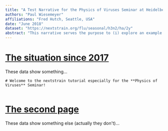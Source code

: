 ```yaml
---
title: "A Test Narrative for the Physics of Viruses Seminar at Heidelberg University Summer Term 2020"
authors: "Paul Wiesemeyer"
affiliations: "Fred Hutch, Seattle, USA"
date: "June 2018"
dataset: "https://nextstrain.org/flu/seasonal/h3n2/ha/2y"
abstract: "This narrative serves the purpose to (i) explore an example dataset, (ii) introduce the basic concepts needed to understand nextstrain data, and (iii) exemplify how easy it is to contribute to the nextstrain framework by using narratives."
---
```

# [The situation since 2017](https://nextstrain.org/flu/seasonal/h3n2/ha/2y)

These data show something...

```auspiceMainDisplayMarkdown
# Welcome to the nextstrain tutorial especially for the **Physics of Viruses** Seminar!


```

# [The second page](https://nextstrain.org/flu/seasonal/h3n2/ha/2y)

These data show something else (actually they don't)...